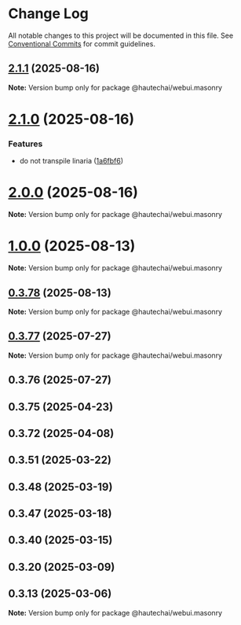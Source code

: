 # Change Log

All notable changes to this project will be documented in this file.
See [Conventional Commits](https://conventionalcommits.org) for commit guidelines.

## [2.1.1](https://github.com/HautechAI/webui/compare/@hautechai/webui.masonry@2.1.0...@hautechai/webui.masonry@2.1.1) (2025-08-16)

**Note:** Version bump only for package @hautechai/webui.masonry

# [2.1.0](https://github.com/HautechAI/webui/compare/@hautechai/webui.masonry@1.0.0...@hautechai/webui.masonry@2.1.0) (2025-08-16)

### Features

- do not transpile linaria ([1a6fbf6](https://github.com/HautechAI/webui/commit/1a6fbf6353a0e5028040006b5045170cf83f1ba0))

# [2.0.0](https://github.com/HautechAI/webui/compare/@hautechai/webui.masonry@1.0.0...@hautechai/webui.masonry@2.0.0) (2025-08-16)

**Note:** Version bump only for package @hautechai/webui.masonry

# [1.0.0](https://github.com/HautechAI/webui/compare/@hautechai/webui.masonry@0.3.78...@hautechai/webui.masonry@1.0.0) (2025-08-13)

**Note:** Version bump only for package @hautechai/webui.masonry

## [0.3.78](https://github.com/HautechAI/webui/compare/@hautechai/webui.masonry@0.3.77...@hautechai/webui.masonry@0.3.78) (2025-08-13)

**Note:** Version bump only for package @hautechai/webui.masonry

## [0.3.77](https://github.com/HautechAI/webui/compare/@hautechai/webui.masonry@0.3.76...@hautechai/webui.masonry@0.3.77) (2025-07-27)

**Note:** Version bump only for package @hautechai/webui.masonry

## 0.3.76 (2025-07-27)

## 0.3.75 (2025-04-23)

## 0.3.72 (2025-04-08)

## 0.3.51 (2025-03-22)

## 0.3.48 (2025-03-19)

## 0.3.47 (2025-03-18)

## 0.3.40 (2025-03-15)

## 0.3.20 (2025-03-09)

## 0.3.13 (2025-03-06)

**Note:** Version bump only for package @hautechai/webui.masonry
